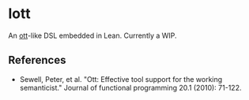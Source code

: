 # lott

An [ott](https://github.com/ott-lang/ott)-like DSL embedded in Lean. Currently a WIP.

## References

- Sewell, Peter, et al. "Ott: Effective tool support for the working semanticist." Journal of functional programming 20.1 (2010): 71-122.
